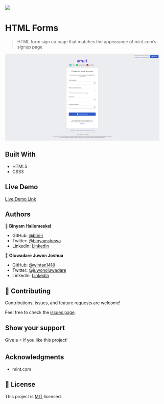 ![](https://img.shields.io/badge/Microverse-blueviolet)

# HTML Forms

> HTML form sign up page that matches the appearance of mint.com’s signup page

![screenshot](app_screenshot.png)

## Built With

- HTML5
- CSS3

## Live Demo

[Live Demo Link](https://rawcdn.githack.com/bini-i/HTML-Forms/bdabaa35a5fe4fbf68f2e0a881e6007eb219d322/index.html)

## Authors

👤 **Binyam Hailemeskel**

- GitHub: [@bini-i](https://github.com/bini-i)
- Twitter: [@binyamshewa](https://twitter.com/binyamshewa)
- LinkedIn: [LinkedIn](https://www.linkedin.com/in/binyam-hailemeskel-728048151/)

👤 **Oluwadare Juwon Joshua**

- GitHub: [@wintan1418](https://github.com/wintan1418)
- Twitter: [@juwonoluwadare](https://twitter.com/oluwadarejuwon)
- LinkedIn: [LinkedIn](https://www.linkedin.com/in/oluwadare-juwon-048a391a8/)

## 🤝 Contributing

Contributions, issues, and feature requests are welcome!

Feel free to check the [issues page](issues/).

## Show your support

Give a ⭐️ if you like this project!

## Acknowledgments

- mint.com

## 📝 License

This project is [MIT](lic.url) licensed.
